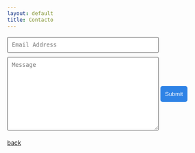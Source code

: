 ```yaml
---
layout: default
title: Contacto
---
```



<!-- 
     After implementing this contact form make sure
     
     (Don't needed if like line 13)
     1. you have defined "email: "ventos@protonmail.com" in _config.yml file.
     2. you verify your form on formspree.io.
-->

<form class="wj-contact" action="//formspree.io/sieburger@bol.com.br" method="POST">
    <input type="text" name="email" placeholder="Email Address">
    <textarea type="text" name="content" rows="10" placeholder="Message"></textarea>
    <input type="hidden" name="_next" value="<REDIRECTION LINK> ">
    <input type="hidden" name="_subject" value="New Contact Form Submission">
    <input type="text" name="_gotcha" style="display:none">
    <input type="submit" value="Submit">
</form>

<input type="hidden" name="_next" value="//path/thanks.html" />

<style>
form.wj-contact input[type="text"], form.wj-contact textarea[type="text"] {
    width: 70%;
    vertical-align: middle;
    margin-top: 0.25em;
    margin-bottom: 0.5em;
    padding: 0.75em;
    font-family: monospace, sans-serif;
    font-weight: lighter;
    border-style: solid;
    border-color: #444;
    outline-color: #2e83e6;
    border-width: 1px;
    border-radius: 3px;
    transition: box-shadow .2s ease;
}
form.wj-contact input[type="submit"] {
    outline: none;
    color: white;
    background-color: #2e83e6;
    border-radius: 5px;
    padding: 0.6em;
    margin: 0.25em 0 0 0;
    border: 3px solid transparent;
    height: auto;
}
</style>

[back](./)